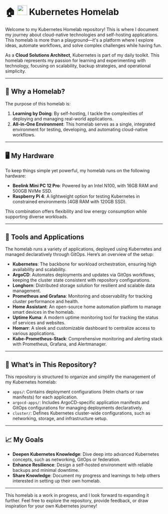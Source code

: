 # 🏠 <img src="https://github.com/user-attachments/assets/30540933-e9fa-49e3-b819-7ba64f104878" width="31" height="31"> Kubernetes Homelab

Welcome to my Kubernetes Homelab repository! This is where I document my journey about cloud-native technologies and self-hosting applications. This homelab is more than a playground—it's a platform where I explore ideas, automate workflows, and solve complex challenges while having fun.

As a **Cloud Solutions Architect**, Kubernetes is part of my daily toolkit. This homelab represents my passion for learning and experimenting with technology, focusing on scalability, backup strategies, and operational simplicity.

---

## 🚀 Why a Homelab?

The purpose of this homelab is:
1. **Learning by Doing**: By self-hosting, I tackle the complexities of deploying and managing real-world applications.
2. **All-in-One Environment**: This homelab serves as a single, integrated environment for testing, developing, and automating cloud-native workflows.

---

## 🖥️ My Hardware

To keep things simple yet powerful, my homelab runs on the following hardware:
- **Beelink Mini PC 12 Pro**: Powered by an Intel N100, with 16GB RAM and 500GB NVMe SSD.
- **Raspberry Pi 4**: A lightweight option for testing Kubernetes in constrained environments (4GB RAM with 120GB SSD).

This combination offers flexibility and low energy consumption while supporting diverse workloads.

---

## 🔧 Tools and Applications

The homelab runs a variety of applications, deployed using Kubernetes and managed declaratively through GitOps. Here’s an overview of the setup:

- **Kubernetes**: The backbone for workload orchestration, ensuring high availability and scalability.
- **ArgoCD**: Automates deployments and updates via GitOps workflows, keeping the cluster state consistent with repository configurations.
- **Longhorn**: Distributed storage solution for resilient and scalable data management.
- **Prometheus and Grafana**: Monitoring and observability for tracking cluster performance and health.
- **Home Assistant**: An open-source home automation platform to manage smart devices in the homelab.
- **Uptime Kuma**: A modern uptime monitoring tool for tracking the status of services and websites.
- **Homarr**: A sleek and customizable dashboard to centralize access to various applications.
- **Kube-Prometheus-Stack**: Comprehensive monitoring and alerting stack with Prometheus, Grafana, and Alertmanager.

---

## 📂 What’s in This Repository?

This repository is structured to organize and simplify the management of my Kubernetes homelab:

- `apps/`: Contains deployment configurations (Helm charts or raw manifests) for each application.
- `argocd-apps/`: Includes ArgoCD-specific application manifests and GitOps configurations for managing deployments declaratively.
- `cluster/`: Defines Kubernetes cluster-wide configurations, such as networking, storage, and infrastructure setup.



---

## 📈 My Goals

- **Deepen Kubernetes Knowledge**: Dive deep into advanced Kubernetes concepts, such as networking, GitOps or federation.
- **Enhance Resilience**: Design a self-hosted environment with reliable backups and minimal downtime.
- **Share Knowledge**: Document my progress and learnings to help others interested in setting up their own homelab.

---

This homelab is a work in progress, and I look forward to expanding it further. Feel free to explore the repository, provide feedback, or draw inspiration for your own Kubernetes journey!

